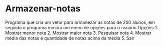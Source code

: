 # Armazenar-notas
Programa que cria um vetor para armanezar as notas de 200 alunos, em seguida o programa mostra um menu de opções para o usuário Opções 1. Mostrar menor nota 2. Mostrar maior nota 3. Pesquisar nota 4. Mostrar média das notas e quantidade de notas acima da média 5. Sair

